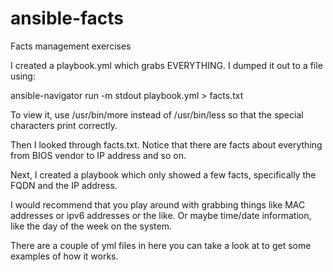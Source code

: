# ansible-facts
Facts management exercises

I created a playbook.yml which grabs EVERYTHING. I dumped it out to a file
using:

ansible-navigator run -m stdout playbook.yml > facts.txt

To view it, use /usr/bin/more instead of /usr/bin/less so that the special 
characters print correctly. 

Then I looked through facts.txt. Notice that there are facts about everything
from BIOS vendor to IP address and so on.

Next, I created a playbook which only showed a few facts, specifically the
FQDN and the IP address.

I would recommend that you play around with grabbing things like MAC addresses
or ipv6 addresses or the like. Or maybe time/date information, like the day
of the week on the system.

There are a couple of yml files in here you can take a look at to get some
examples of how it works.
